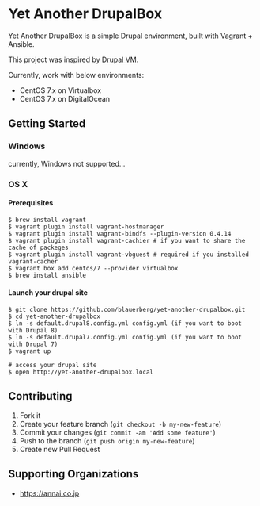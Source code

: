 # Yet Another DrupalBox

Yet Another DrupalBox is a simple Drupal environment, built with Vagrant + Ansible.

This project was inspired by [Drupal VM](https://github.com/geerlingguy/drupal-vm).

Currently, work with below environments:
- CentOS 7.x on Virtualbox
- CentOS 7.x on DigitalOcean

## Getting Started

### Windows

currently, Windows not supported...

### OS X

#### Prerequisites
```
$ brew install vagrant
$ vagrant plugin install vagrant-hostmanager
$ vagrant plugin install vagrant-bindfs --plugin-version 0.4.14
$ vagrant plugin install vagrant-cachier # if you want to share the cache of packeges
$ vagrant plugin install vagrant-vbguest # required if you installed vagrant-cacher
$ vagrant box add centos/7 --provider virtualbox
$ brew install ansible
```

#### Launch your drupal site
```
$ git clone https://github.com/blauerberg/yet-another-drupalbox.git
$ cd yet-another-drupalbox
$ ln -s default.drupal8.config.yml config.yml (if you want to boot with Drupal 8)
$ ln -s default.drupal7.config.yml config.yml (if you want to boot with Drupal 7)
$ vagrant up

# access your drupal site
$ open http://yet-another-drupalbox.local
```

## Contributing

1. Fork it
2. Create your feature branch (`git checkout -b my-new-feature`)
3. Commit your changes (`git commit -am 'Add some feature'`)
4. Push to the branch (`git push origin my-new-feature`)
5. Create new Pull Request

## Supporting Organizations
- https://annai.co.jp
